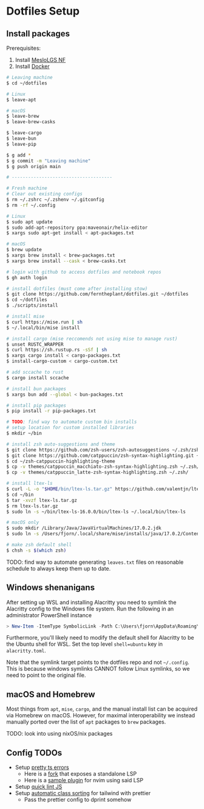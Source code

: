 # Dotfiles Setup

## Install packages

Prerequisites:

1. Install [MesloLGS NF](https://github.com/romkatv/powerlevel10k/blob/master/font.md)
2. Install [Docker](https://docs.docker.com/desktop/install/mac-install/)

```bash
# Leaving machine
$ cd ~/dotfiles

# Linux
$ leave-apt

# macOS
$ leave-brew
$ leave-brew-casks

$ leave-cargo
$ leave-bun
$ leave-pip

$ g add *
$ g commit -m "Leaving machine"
$ g push origin main

# -------------------------------------

# Fresh machine
# Clear out existing configs
$ rm ~/.zshrc ~/.zshenv ~/.gitconfig
$ rm -rf ~/.config

# Linux
$ sudo apt update
$ sudo add-apt-repository ppa:maveonair/helix-editor
$ xargs sudo apt-get install < apt-packages.txt

# macOS
$ brew update
$ xargs brew install < brew-packages.txt
$ xargs brew install --cask < brew-casks.txt

# login with github to access dotfiles and notebook repos
$ gh auth login

# install dotfiles (must come after installing stow)
$ git clone https://github.com/ferntheplant/dotfiles.git ~/dotfiles
$ cd ~/dotfiles
$ ./scripts/install

# install mise
$ curl https://mise.run | sh
$ ~/.local/bin/mise install

# install cargo (mise reccomends not using mise to manage rust)
$ unset RUSTC_WRAPPER
$ curl https://sh.rustup.rs -sSf | sh
$ xargs cargo install < cargo-packages.txt
$ install-cargo-custom < cargo-custom.txt

# add sccache to rust
$ cargo install sccache

# install bun packages
$ xargs bun add --global < bun-packages.txt

# install pip packages
$ pip install -r pip-packages.txt

# TODO: find way to automate custom bin installs
# setup location for custom installed libraries
$ mkdir ~/bin

# install zsh auto-suggestions and theme
$ git clone https://github.com/zsh-users/zsh-autosuggestions ~/.zsh/zsh-autosuggestions
$ git clone https://github.com/catppuccin/zsh-syntax-highlighting.git ~/zsh-catppuccin-highlighting-theme
$ cd ~/zsh-catppuccin-highlighting-theme
$ cp -v themes/catppuccin_macchiato-zsh-syntax-highlighting.zsh ~/.zsh/
$ cp -v themes/catppuccin_latte-zsh-syntax-highlighting.zsh ~/.zsh/

# install ltex-ls
$ curl -L -o "$HOME/bin/ltex-ls.tar.gz" https://github.com/valentjn/ltex-ls/releases/download/16.0.0/ltex-ls-16.0.0-linux-x64.tar.gz
$ cd ~/bin
$ tar -xvzf ltex-ls.tar.gz
$ rm ltex-ls.tar.gz
$ sudo ln -s ~/bin/ltex-ls-16.0.0/bin/ltex-ls ~/.local/bin/ltex-ls

# macOS only
$ sudo mkdir /Library/Java/JavaVirtualMachines/17.0.2.jdk
$ sudo ln -s /Users/fjorn/.local/share/mise/installs/java/17.0.2/Contents /Library/Java/JavaVirtualMachines/17.0.2.jdk/Contents

# make zsh default shell
$ chsh -s $(which zsh)
```

TODO: find way to automate generating `leaves.txt` files on reasonable schedule to always keep them up to date.

## Windows shenanigans

After setting up WSL and installing Alacritty you need to symlink the Alacritty config to the Windows file system. Run the following in an administrator PowerShell instance

```powershell
> New-Item -ItemType SymbolicLink -Path C:\Users\fjorn\AppData\Roaming\alacritty\alacritty.toml -Target "\\wsl.localhost\Ubuntu\home\fjorn\dotfiles\alacritty\.config\alacritty\alacritty.toml"
```

Furthermore, you'll likely need to modify the default shell for Alacritty to be the Ubuntu shell for WSL. Set the top level `shell=ubuntu` key in `alacritty.toml`.

Note that the symlink target points to the dotfiles repo and not `~/.config`. This is because windows symlinks CANNOT follow Linux symlinks, so we need to point to the original file.

## macOS and Homebrew

Most things from `apt`, `mise`, `cargo`, and the manual install list can be acquired via Homebrew on macOS. However, for maximal interoperability we instead manually ported over the list of `apt` packages to `brew` packages.

TODO: look into using nixOS/nix packages

## Config TODOs

- Setup [pretty ts errors](https://github.com/yoavbls/pretty-ts-errors)
  - Here is a [fork](https://github.com/hexh250786313/pretty-ts-errors-markdown) that exposes a standalone LSP
  - Here is a [sample plugin](https://github.com/hexh250786313/coc-pretty-ts-errors) for nvim using said LSP
- Setup [quick lint JS](https://quick-lint-js.com/)
- Setup [automatic class sorting](https://tailwindcss.com/blog/automatic-class-sorting-with-prettier) for tailwind with prettier
  - Pass the prettier config to dprint somehow
